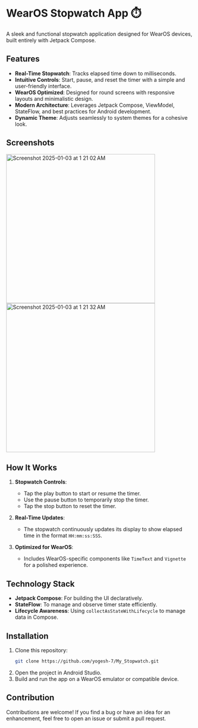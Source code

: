 # WearOS Stopwatch App ⏱️  

A sleek and functional stopwatch application designed for WearOS devices, built entirely with Jetpack Compose.  

## Features  
- **Real-Time Stopwatch**: Tracks elapsed time down to milliseconds.  
- **Intuitive Controls**: Start, pause, and reset the timer with a simple and user-friendly interface.  
- **WearOS Optimized**: Designed for round screens with responsive layouts and minimalistic design.  
- **Modern Architecture**: Leverages Jetpack Compose, ViewModel, StateFlow, and best practices for Android development.  
- **Dynamic Theme**: Adjusts seamlessly to system themes for a cohesive look.  

## Screenshots

<img width="400" height = "400" alt="Screenshot 2025-01-03 at 1 21 02 AM" src="https://github.com/user-attachments/assets/72af6861-57e3-4992-af34-ea4ff02eace3" />
<img width="400" height = "400" alt="Screenshot 2025-01-03 at 1 21 32 AM" src="https://github.com/user-attachments/assets/13ecc065-4aa6-4ee7-a4b0-f8f26957c793" />
  


## How It Works  
1. **Stopwatch Controls**:  
   - Tap the play button to start or resume the timer.  
   - Use the pause button to temporarily stop the timer.  
   - Tap the stop button to reset the timer.  

2. **Real-Time Updates**:  
   - The stopwatch continuously updates its display to show elapsed time in the format `HH:mm:ss:SSS`.  

3. **Optimized for WearOS**:  
   - Includes WearOS-specific components like `TimeText` and `Vignette` for a polished experience.  

## Technology Stack  
- **Jetpack Compose**: For building the UI declaratively.  
- **StateFlow**: To manage and observe timer state efficiently.  
- **Lifecycle Awareness**: Using `collectAsStateWithLifecycle` to manage data in Compose.  

## Installation  
1. Clone this repository:  
   ```bash  
   git clone https://github.com/yogesh-7/My_Stopwatch.git  
2. Open the project in Android Studio.
3. Build and run the app on a WearOS emulator or compatible device.

## Contribution
Contributions are welcome! If you find a bug or have an idea for an enhancement, feel free to open an issue or submit a pull request.

